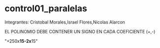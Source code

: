 # control01_paralelas
Integrantes: Cristobal Morales,Israel Flores,Nicolas Alarcon 

EL POLINOMIO DEBE CONTENER UN SIGNO EN CADA COEFICIENTE (+,-) 

"+250x**15-2x**15"
